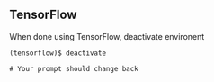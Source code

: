 ## TensorFlow  

When done using TensorFlow, deactivate environent  

```
(tensorflow)$ deactivate  

# Your prompt should change back
```


